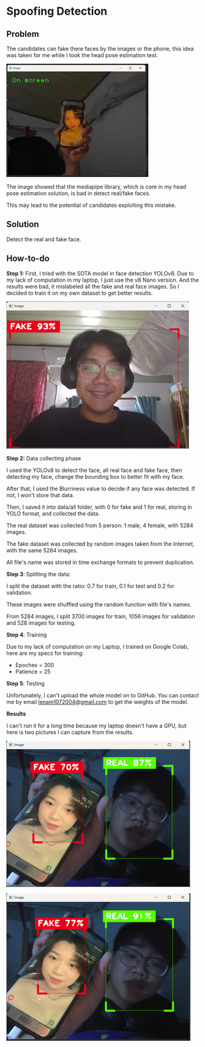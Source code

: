 # Spoofing Detection 

## Problem 

The candidates can fake there faces by the images or the phone, this idea was taken for me while I took the head pose estimation test.

![Spoofing face.png](spoofingCase.png)

The image showed that the mediapipe library, which is core in my head pose estimation solution, is bad in detect real/fake faces. 

This may lead to the potential of candidates exploiting this mistake. 

## Solution 

Detect the real and fake face. 

## How-to-do 

**Step 1:** First, I tried with the SOTA model in face detection YOLOv8. Due to my lack of computation in my laptop, I just use the v8 Nano version. And the results were bad, it mislabeled all the fake and real face images. So I decided to train it on my own dataset to get better results. 

![badResult.png](badResult.png)

**Step 2:** Data collecting phase 

I used the YOLOv8 to detect the face, all real face and fake face, then detecting my face, change the bounding box to better fit with my face. 

After that, I used the Blurriness value to decide if any face was detected. If not, I won't store that data. 

Then, I saved it into data/all folder, with 0 for fake and 1 for real, storing in YOLO format, and collected the data. 

The real dataset was collected from 5 person: 1 male, 4 female, with 5284 images. 

The fake dataset was collected by random images taken from the Internet, with the same 5284 images. 

All file's name was stored in time exchange formats to prevent duplication. 

**Step 3**: Splitting the data: 

I split the dataset with the ratio: 0.7 for train, 0.1 for test and 0.2 for validation. 

These images were shuffled using the random function with file's names.

From 5284 images, I split 3700 images for train, 1056 images for validation and 528 images for testing. 

**Step 4**: Training

Due to my lack of computation on my Laptop, I trained on Google Colab, here are my specs for training: 
- Epoches = 300 
- Patience = 25 

**Step 5**: Testing 

Unfortunately, I can't upload the whole model on to GitHub. You can contact me by email lenam1072004@gmail.com to get the weights of the model. 

**Results** 

I can't run it for a long time because my laptop doesn't have a GPU, but here is two pictures I can capture from the results. 

![Final Result](finalResult.png)

![Final Result 2](finalResult2.png)


